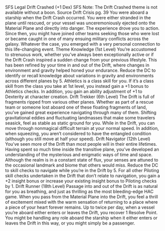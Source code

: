 SFS Legal Drift Crashed (+1 Dex)
SFS Note: The Drift Crashed theme is not available without a boon.
Source Drift Crisis pg. 39
You were aboard a starship when the Drift Crash occurred. You were either stranded in the plane until rescued, or your vessel was unceremoniously ejected onto the Material Plane and directly into danger. The experience drove you to action. Since then, you might have joined other teams seeking those who were lost or became caught in one of many ensuing military conflicts across the galaxy. Whatever the case, you emerged with a very personal connection to this life-changing event.
Theme Knowledge (1st Level)
You’re accustomed to strenuous work, whether you’ve always been exceptionally active or if the Drift Crash inspired a sudden change from your previous lifestyle. This has been refined by your time in and out of the Drift, where changes in environment and gravity helped honed your endurance. Reduce the DC to identify or recall knowledge about variations in gravity and environments across different planes by 5. Athletics is a class skill for you. If it’s a class skill from the class you take at 1st level, you instead gain a +1 bonus to Athletics checks. In addition, you gain an ability adjustment of +1 to Dexterity at character creation.
Drift Trekker (6th Level)
The Drift is full of fragments ripped from various other planes. Whether as part of a rescue team or someone lost aboard one of these floating fragments of land, you’ve gained great experience navigating through many of them. Shifting gravitational eddies and fluctuating landmasses that make some travelers seasick, feel as stable as static ground for you. While in the Drift, you can move through nonmagical difficult terrain at your normal speed. In addition, when squeezing, you aren’t considered to have the entangled condition (although you still move at half your speed).
Drift Navigator (12th Level)
You’ve seen more of the Drift than most people will in their entire lifetimes. Having spent so much time inside the transitive plane, you’ve developed an understanding of the mysterious and enigmatic ways of time and space. Although the realm is in a constant state of flux, your senses are attuned to the occasional landmark and biome that others would miss. Reduce the DC to skill checks to navigate while you’re in the Drift by 5. For all other Piloting skill checks undertaken in the Drift that don’t relate to navigation, you gain a +2 insight bonus or increase your existing insight bonus to Piloting checks by 1.
Drift Runner (18th Level)
Passage into and out of the Drift is as natural for you as breathing, and just as thrilling as the most bleeding-edge HAC game. When you pass from the Material Plane into the Drift, you feel a thrill of excitement mixed with the warm sensation of returning to a place where a piece of your heart forever remains. Up to twice per day, when a vessel you’re aboard either enters or leaves the Drift, you recover 1 Resolve Point. You might be handling any role aboard the starship when it either enters or leaves the Drift in this way, or you might simply be a passenger.
